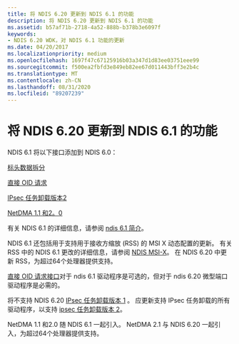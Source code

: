 ```yaml
---
title: 将 NDIS 6.20 更新到 NDIS 6.1 的功能
description: 将 NDIS 6.20 更新到 NDIS 6.1 的功能
ms.assetid: b57af71b-2718-4a52-888b-b378b3e6097f
keywords:
- NDIS 6.20 WDK，对 NDIS 6.1 功能的更新
ms.date: 04/20/2017
ms.localizationpriority: medium
ms.openlocfilehash: 1697f47c67125916b03a347d1d83ee03751eee99
ms.sourcegitcommit: f500ea2fbfd3e849eb82ee67d011443bff3e2b4c
ms.translationtype: MT
ms.contentlocale: zh-CN
ms.lasthandoff: 08/31/2020
ms.locfileid: "89207239"
---
```

# <a name="ndis-620-updates-to-ndis-61-features"></a>将 NDIS 6.20 更新到 NDIS 6.1 的功能





NDIS 6.1 将以下接口添加到 NDIS 6.0：

[标头数据拆分](header-data-split-in-ndis-6-1.md)

[直接 OID 请求](direct-oid-request-interface-in-ndis-6-1.md)

[IPsec 任务卸载版本2](ipsec-task-offload-version-2-in-ndis-6-1.md)

[NetDMA 1.1 和2。0](netdma-updates-in-ndis-6-1.md)

有关 NDIS 6.1 的详细信息，请参阅 [ndis 6.1 简介](introduction-to-ndis-6-1.md)。

NDIS 6.1 还包括用于支持用于接收方缩放 (RSS) 的 MSI X 动态配置的更新。 有关 RSS 中的 NDIS 6.1 更改的详细信息，请参阅 [NDIS MSI-X](ndis-msi-x.md)。 在 NDIS 6.20 中更新 RSS，为超过64个处理器提供支持。

[直接 OID 请求接口](direct-oid-request-interface-in-ndis-6-1.md)对于 ndis 6.1 驱动程序是可选的，但对于 ndis 6.20 微型端口驱动程序是必需的。

将不支持 NDIS 6.20 [IPsec 任务卸载版本 1](ipsec-offload-version-1.md) 。 应更新支持 IPsec 任务卸载的所有驱动程序，以支持 [ipsec 任务卸载版本 2](./introduction-to-ipsec-offload-version-2.md)。

NetDMA 1.1 和2.0 随 NDIS 6.1 一起引入。 NetDMA 2.1 与 NDIS 6.20 一起引入，为超过64个处理器提供支持。

 

